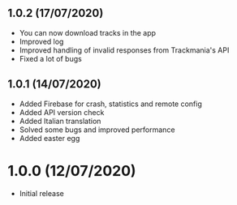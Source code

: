 ## 1.0.2 (17/07/2020)
* You can now download tracks in the app
* Improved log
* Improved handling of invalid responses from Trackmania's API
* Fixed a lot of bugs

## 1.0.1 (14/07/2020)
* Added Firebase for crash, statistics and remote config
* Added API version check
* Added Italian translation
* Solved some bugs and improved performance
* Added easter egg

# 1.0.0 (12/07/2020)
* Initial release